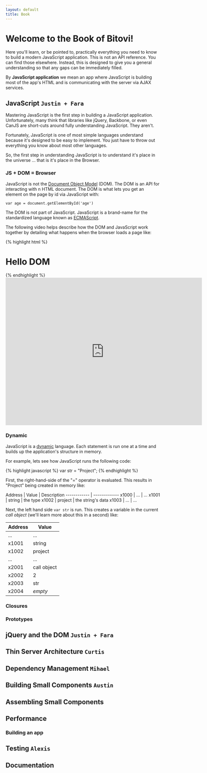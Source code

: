 ```yaml
---
layout: default
title: Book
---
```


# Welcome to the Book of Bitovi!

Here you'll learn, or be pointed to, practically everything you need to 
know to build a modern JavaScript application. This is not an
API reference. You can find those elsewhere.  Instead, this is designed
to give you a general understanding so that any gaps can be immediately filled.

By __JavaScript application__ we mean an app where JavaScript is building most of the 
app's HTML and is communicating with the server via AJAX services.

## JavaScript `Justin + Fara`

Mastering JavaScript is the first step in building a JavaScript application. Unfortunately, many think 
that libraries like 
jQuery, Backbone, or even CanJS are short-cuts around fully understanding JavaScript.  They aren't.

Fortunately, JavaScript is one of most simple languages understand because it's designed to be easy to 
implement.
You just have to throw 
out everything you know about most other languages.

So, the first step in understanding JavaScript is to understand it's place in the universe ... that is
it's place in the Browser.

### JS + DOM = Browser

JavaScript is not the [Document Object Model](http://en.wikipedia.org/wiki/Document_Object_Model) (DOM). The DOM is an 
API for interacting with n HTML document.  The DOM is what lets you get an element on the page by id via JavaScript with:

```
var age = document.getElementById('age')
```

The DOM is not part of JavaScript.  JavaScript is a brand-name for the standardized 
language known as [ECMAScript](http://en.wikipedia.org/wiki/ECMAScript).  


The following video helps describe how the DOM and JavaScript work together by detailing what happens when
 the browser loads a page like:

{% highlight html %}
<html>
  <head>
    <script type='text/javascript'>
      alert('hello js');
    </script>
  </head>
  <body>
    <h1>Hello DOM</h1>
  </body>
</html>
{% endhighlight %}


<iframe width="640" height="480" src="http://www.youtube.com/embed/4P8tNC3TZDM" frameborder="0" allowfullscreen="true">
What happens when a browser opens a webpage
</iframe>

### Dynamic

JavaScript is 
a [dynamic](http://en.wikipedia.org/wiki/Dynamic_programming_language) language. Each
statement is run one at a time and builds up the application's structure in memory.

For example, lets see how JavaScript runs the following code:

{% highlight javascript %}
var str = "Project";
{% endhighlight %}

First, the right-hand-side of the "=" operator is evaluated. This
results in "Project" being created in memory like:

Address | Value | Description
------------ | -------------
x1000 | ... | ...
x1001 | string | the type
x1002 | project | the string's data
x1003 | ... | ...

Next, the left hand side `var str` is run. This creates
a variable in the current _call object_ (we'll learn more about this in a second) like:

Address | Value
------------ | -------------
... | ...
x1001 | string
x1002 | project
... | ...
x2001 | call object
x2002 | 2
x2003 | str
x2004 | _empty_


### Closures

### Prototypes

## jQuery and the DOM `Justin + Fara`

## Thin Server Architecture `Curtis`

## Dependency Management `Mihael`

## Building Small Components `Austin`

## Assembling Small Components

## Performance

### Building an app

## Testing `Alexis`

## Documentation

